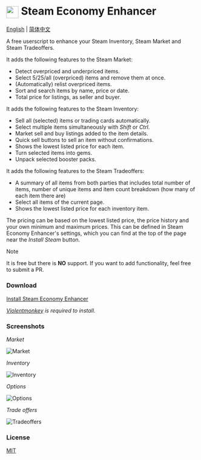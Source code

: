 # <img src="assets/icon.svg" width="32" align="center"> Steam Economy Enhancer

[English](README.md) | [简体中文](README.zh-CN.md)

A free userscript to enhance your Steam Inventory, Steam Market and Steam Tradeoffers.

It adds the following features to the Steam Market:

*    Detect overpriced and underpriced items.
*    Select 5/25/all (overpriced) items and remove them at once.
*    (Automatically) relist overpriced items.
*    Sort and search items by name, price or date.
*    Total price for listings, as seller and buyer.

It adds the following features to the Steam Inventory:

*    Sell all (selected) items or trading cards automatically.
*    Select multiple items simultaneously with *Shift* or *Ctrl*.
*    Market sell and buy listings added to the item details.
*    Quick sell buttons to sell an item without confirmations.
*    Shows the lowest listed price for each item.
*    Turn selected items into gems.
*    Unpack selected booster packs.

It adds the following features to the Steam Tradeoffers:

*    A summary of all items from both parties that includes total number of items, number of unique items and item count breakdown (how many of each item there are)
*    Select all items of the current page.
*    Shows the lowest listed price for each inventory item.

The pricing can be based on the lowest listed price, the price history and your own minimum and maximum prices.
This can be defined in Steam Economy Enhancer's settings, which you can find at the top of the page near the *Install Steam* button.

> [!NOTE]  
> It is free but there is **NO** support. If you want to add functionality, feel free to submit a PR.

### Download

[Install Steam Economy Enhancer](https://raw.githubusercontent.com/Nuklon/Steam-Economy-Enhancer/master/code.user.js)

*[Violentmonkey](https://violentmonkey.github.io/) is required to install.*

### Screenshots


*Market*

![Market](assets/market.png)


*Inventory*

![Inventory](assets/inventory.png)


*Options*

![Options](assets/settings.png)


*Trade offers*

![Tradeoffers](assets/tradeoffer.png)


### License

[MIT](LICENSE)
